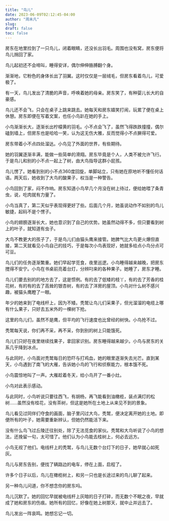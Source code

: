 ```yaml
---
title: "鸟儿"
date: 2023-06-09T02:12:45-04:00
author: "周未凡"
slug:
draft: false
toc: false
---
```

<p>房东在地里捡到了一只鸟儿，闭着眼睛，还没长出羽毛。周围也没有窝，房东便将鸟儿捎回了家。</p>
<p>鸟儿起初还不会啼叫，睡得安详，偶尔伸伸胳膊翻个身。</p>
<p>渐渐地，它粉色的身体长出了羽翼。这时仅仅是一层绒毛，但房东看着鸟儿，可爱极了。</p>
<p>有一天，鸟儿发出了清脆的声音，呼唤着她的母亲。房东笑了，有种婴儿长大的自豪感。</p>
<p>鸟儿还不会飞，只会在桌子上跳来跳去。她每天和房东嬉笑打闹，玩累了便在桌上休憩。房东即便在写着文案，也任小鸟趴在她的手上。</p>
<p>小鸟渐渐长大，逐渐长出柠檬黄的羽毛。小不点会飞了，虽然飞得跌跌撞撞，偶尔磕到墙上，但房东也是哈哈一笑，认为这无伤大雅，反而觉得小不点撅得可爱。</p>
<p>房东带着小不点四处溜达。小鸟见了外面的世界，有些期待。</p>
<p>她的羽翼逐渐丰满，能做一些简单的滑翔。房东毕竟是个人，人类不被允许飞行。于是鸟儿和别的小不点一起上了树，由大鸟指导这群小屁孩。</p>
<p>鸟儿愣了。她看到别的小不点360度回旋，单脚站立，只有她在原地听不懂任何话语。两天后，她收到了大鸟的酸果子，权当是一种警告。</p>
<p>小鸟回到了家，闷不作响。房东知道小鸟早几个月没在树上待过，便给她喂了条青虫，说，吃肉就有力量了。</p>
<p>小鸟当真了，第二天似乎表现得更好了些。后面几个月，她虽说动作不如别的鸟儿敏捷，起码不是个愣子。</p>
<p>小鸟的翅膀逐渐长大，她也意识到了自己的优势。她虽然动得不多，但只要看到树上的叶子，就知道有虫子。</p>
<p>大鸟不教更大的孩子了，于是鸟儿们由猫头鹰来接管。她脾气比大鸟更火爆但直接，第二天就看见小鸟自己的技巧，于是每次小鸟表现好，她就多给点小鸟分点可可豆。</p>
<p>鸟儿们的任务逐渐繁重。她们早起学觅食，夜里巡逻。小鸟睡得越来越晚，把房东搅得不安宁。小鸟在书桌前亮着台灯，分辨叼来的各种果子。她睡了，房东才睡。</p>
<p>鸟儿们要去别的的地方去了，这是惯例。有的去了低矮的枝丫，有的去了芳香的桂花树，有的有的去了高耸的银杏树，有的去了洋房的屋顶。小鸟对什么树不感兴趣，被猫头鹰瞪了一眼。</p>
<p>年少的她来到了电线杆上，因为不矮。秃鹫让鸟儿们采果子，但光溜溜的电缆上哪有什么果子，只好去五米外的一棵树下抢。</p>
<p>这里的鸟儿们，虽然不是鹰，但平均的飞行速度也比曾经的树快。小鸟抢不过。</p>
<p>秃鹫每天说，你们再不采，再不采，你到别的树上只能饿死。</p>
<p>鸟儿们只好在夜里继续找果子，拿回家识别。房东睡得越来越少。小鸟与房东的关系几乎降到冰点。</p>
<p>与此同时，小鸟面对秃鹫每日的恐吓与打鸡血，她的眼里逐渐失去光芒。直到某天，小鸟遇到了南飞的大雁，告诉她小鸟的飞行和侦察能力，根本饿不死。</p>
<p>小鸟震惊地叫了一声。大雁趁着冬天，给小鸟开了一番小灶。</p>
<p>小鸟对此表示感动。</p>
<p>与此同时，小鸟听说只要往西飞，有胡杨，再飞能看到油橄榄，装点满灯的松树……虽然没有桂花，没有茶树，但这是她所在土地上从来见不到的景象。<p>
<p>鸟儿看见过同伴们夺食的画面，脑子里闪过大鸟，秃鹫，便决定离开她的土地。即便所有的叶子，她需要重新辨认，但她仍然能活下来。</p>
<p>没有什么鸟飞过丘陵迁往别处，除了无法觅食的家伙。秃鹫和大鸟听说了小鸟的想法，还挽留一句，太可惜了。他们认为小鸟能去桂树上，何必去远方。</p>
<p>小鸟无视了他们。电线杆上的秃鹫，与鸟儿无数个台灯下的日子，她早就心如死灰。</p>
<p>鸟儿与房东告别，便找了辆路边的电车，停在上面，启程了。</p>
<p>许多个日子以后，鸟儿在橄榄树上，和另一只也是长途过来的鸟儿聊了起来。</p>
<p>另一种鸟儿问道，你不想念你的房东吗。</p>
<p>鸟儿沉默了。她的回忆早就被电线杆上灰暗的日子打碎，而无数个不眠之夜，早就成了她和房东的伤痕。她所有的回忆，好像在她上树那天，就中止并远去了。</p>
<p>鸟儿发出一阵哀鸣。她想忘记一切。</p>